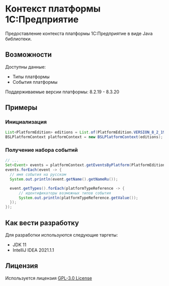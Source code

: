 # Контекст платформы 1С:Предприятие

Предоставление контекста платформы 1С:Предприятие в виде Java библиотеки.

## Возможности

Доступны данные:

* Типы платформы
* События платформы

Поддерживаемые версии платформы: 8.2.19 - 8.3.20

## Примеры

### Инициализация

```java
List<PlatformEdition> editions = List.of(PlatformEdition.VERSION_8_2_19);
BSLPlatformContext platformContext = new BSLPlatformContext(editions);
```

### Получение набора событий

```java
// ...
Set<Event> events = platformContext.getEventsByPlatform(PlatformEdition.VERSION_8_2_19);
events.forEach(event -> {
  // имя события на русском
  System.out.println(event.getName().getNameRu());

  event.getTypes().forEach(platformTypeReference -> {
      // идентификаторы возможных типов события
      System.out.println(platformTypeReference.getValue());
  });
});
```

## Как вести разработку

Для разработки используются следующие таргеты:

* JDK 11
* IntelliJ IDEA 2021.1.1

## Лицензия

Используется лицензия [GPL-3.0 License](LICENSE)

